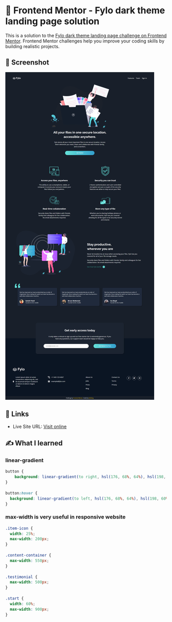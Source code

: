 # 🐾 Frontend Mentor - Fylo dark theme landing page solution

This is a solution to the [Fylo dark theme landing page challenge on Frontend Mentor](https://www.frontendmentor.io/challenges/fylo-dark-theme-landing-page-5ca5f2d21e82137ec91a50fd). Frontend Mentor challenges help you improve your coding skills by building realistic projects. 


## 📸 Screenshot

![desktop screenshot](./screenshot.png)


## 🔗 Links

- Live Site URL: [Visit online](http://blahking.github.io/pages/06-frontend-mentor-6)


## ✍️ What I learned 

### linear-gradient
```css
button {
    background: linear-gradient(to right, hsl(176, 68%, 64%), hsl(198, 60%, 50%));
}

button:hover {
  background: linear-gradient(to left, hsl(176, 68%, 64%), hsl(198, 60%, 50%));
}
```

### max-width is very useful in responsive website
```css
.item-icon {
  width: 25%;
  max-width: 200px;
}

.content-container {
  max-width: 550px;
}

.testimonial {
  max-width: 500px;
}

.start {
  width: 60%;
  max-width: 900px;
}
```


